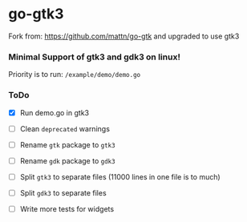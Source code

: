 # go-gtk3


Fork from:
https://github.com/mattn/go-gtk and upgraded to use gtk3


### Minimal Support of gtk3 and gdk3 on linux!

Priority is to run: `/example/demo/demo.go`

### ToDo
 - [x] Run demo.go in gtk3
 - [ ] Clean `deprecated` warnings
 - [ ] Rename `gtk` package to `gtk3`
 - [ ] Rename `gdk` package to `gdk3`
 - [ ] Split `gtk3` to separate files (11000 lines in one file is to much)
 - [ ] Split `gdk3` to separate files
 - [ ] Write more tests for widgets



